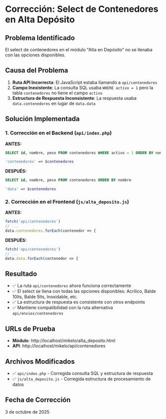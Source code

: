 # Corrección: Select de Contenedores en Alta Depósito

## Problema Identificado
El select de contenedores en el módulo "Alta en Depósito" no se llenaba con las opciones disponibles.

## Causa del Problema
1. **Ruta API Incorrecta**: El JavaScript estaba llamando a `api/contenedores` 
2. **Campo Inexistente**: La consulta SQL usaba `WHERE activo = 1` pero la tabla `contenedores` no tiene el campo `activo`
3. **Estructura de Respuesta Inconsistente**: La respuesta usaba `data.contenedores` en lugar de `data.data`

## Solución Implementada

### 1. Corrección en el Backend (`api/index.php`)
**ANTES:**
```sql
SELECT id, nombre, peso FROM contenedores WHERE activo = 1 ORDER BY nombre
```
```php
'contenedores' => $contenedores
```

**DESPUÉS:**
```sql
SELECT id, nombre, peso FROM contenedores ORDER BY nombre
```
```php
'data' => $contenedores
```

### 2. Corrección en el Frontend (`js/alta_deposito.js`)
**ANTES:**
```javascript
fetch('api/contenedores')
// ...
data.contenedores.forEach(contenedor => {
```

**DESPUÉS:**
```javascript
fetch('api/contenedores')
// ...
data.data.forEach(contenedor => {
```

## Resultado
- ✅ La ruta `api/contenedores` ahora funciona correctamente
- ✅ El select se llena con todas las opciones disponibles: Acrílico, Balde 10lts, Balde 5lts, Inoxidable, etc.
- ✅ La estructura de respuesta es consistente con otros endpoints
- ✅ Mantiene compatibilidad con la ruta alternativa `api/envios/contenedores`

## URLs de Prueba
- **Módulo**: http://localhost/mikelo/alta_deposito.html
- **API**: http://localhost/mikelo/api/contenedores

## Archivos Modificados
- ✅ `api/index.php` - Corregida consulta SQL y estructura de respuesta
- ✅ `js/alta_deposito.js` - Corregida estructura de procesamiento de datos

## Fecha de Corrección
3 de octubre de 2025